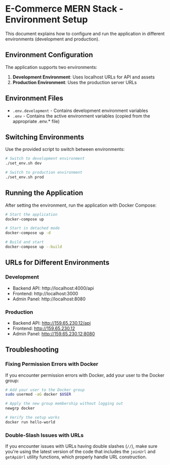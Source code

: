 # E-Commerce MERN Stack - Environment Setup

This document explains how to configure and run the application in different environments (development and production).

## Environment Configuration

The application supports two environments:

1. **Development Environment**: Uses localhost URLs for API and assets
2. **Production Environment**: Uses the production server URLs

## Environment Files

- `.env.development` - Contains development environment variables
- `.env` - Contains the active environment variables (copied from the appropriate .env.\* file)

## Switching Environments

Use the provided script to switch between environments:

```bash
# Switch to development environment
./set_env.sh dev

# Switch to production environment
./set_env.sh prod
```

## Running the Application

After setting the environment, run the application with Docker Compose:

```bash
# Start the application
docker-compose up

# Start in detached mode
docker-compose up -d

# Build and start
docker-compose up --build
```

## URLs for Different Environments

### Development

- Backend API: http://localhost:4000/api
- Frontend: http://localhost:3000
- Admin Panel: http://localhost:8080

### Production

- Backend API: http://159.65.230.12/api
- Frontend: http://159.65.230.12
- Admin Panel: http://159.65.230.12:8080

## Troubleshooting

### Fixing Permission Errors with Docker

If you encounter permission errors with Docker, add your user to the Docker group:

```bash
# Add your user to the Docker group
sudo usermod -aG docker $USER

# Apply the new group membership without logging out
newgrp docker

# Verify the setup works
docker run hello-world
```

### Double-Slash Issues with URLs

If you encounter issues with URLs having double slashes (`//`), make sure you're using the latest version of the code that includes the `joinUrl` and `getApiUrl` utility functions, which properly handle URL construction.
